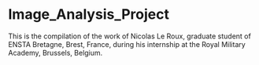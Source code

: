# Image_Analysis_Project
This is the compilation of the work of Nicolas Le Roux, graduate student of ENSTA Bretagne, Brest, France, during his internship at the Royal Military Academy, Brussels, Belgium.
